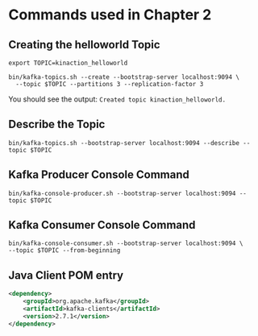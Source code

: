 # Commands used in Chapter 2

## Creating the helloworld Topic

```shell script
export TOPIC=kinaction_helloworld
```

```shell script
bin/kafka-topics.sh --create --bootstrap-server localhost:9094 \
  --topic $TOPIC --partitions 3 --replication-factor 3
```

You should see the output: `Created topic kinaction_helloworld.`

## Describe the Topic

```shell script
bin/kafka-topics.sh --bootstrap-server localhost:9094 --describe --topic $TOPIC
```

## Kafka Producer Console Command

```shell script
bin/kafka-console-producer.sh --bootstrap-server localhost:9094 --topic $TOPIC
```
    
## Kafka Consumer Console Command

```shell script
bin/kafka-console-consumer.sh --bootstrap-server localhost:9094 \
--topic $TOPIC --from-beginning
```
    
## Java Client POM entry

```xml
<dependency>
    <groupId>org.apache.kafka</groupId>
    <artifactId>kafka-clients</artifactId>
    <version>2.7.1</version>
</dependency>
```
